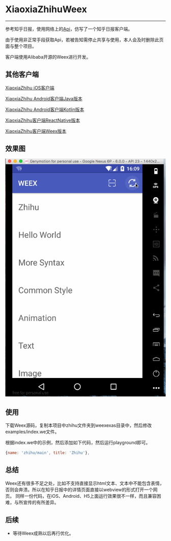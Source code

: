 # XiaoxiaZhihuWeex

---

参考知乎日报，使用网络上的[Api](https://github.com/izzyleung/ZhihuDailyPurify/wiki/%E7%9F%A5%E4%B9%8E%E6%97%A5%E6%8A%A5-API-%E5%88%86%E6%9E%90)，仿写了一个知乎日报客户端。

由于使用非正常手段获取Api，若被告知需停止共享与使用，本人会及时删除此页面与整个项目。

客户端使用Alibaba开源的Weex进行开发。

## 其他客户端

[XiaoxiaZhihu iOS客户端](https://github.com/LiushuiXiaoxia/XiaoxiaZhihu_iOS)

[XiaoxiaZhihu Android客户端Java版本](https://github.com/LiushuiXiaoxia/XiaoxiaZhihu)

[XiaoxiaZhihu Android客户端Kotlin版本](https://github.com/LiushuiXiaoxia/XiaoxiaZhihu_Kotlin)

[XiaoxiaZhihu客户端ReactNative版本](https://github.com/LiushuiXiaoxia/XiaoxiaZhihuRN)

[XiaoxiaZhihu客户端Weex版本](https://github.com/LiushuiXiaoxia/XiaoxiaZhihuWeex)

## 效果图

![](doc/1.gif)

## 使用

下载Weex源码，复制本项目中zhihu文件夹到weexexas目录中，然后修改examples/index.we文件。

根据index.we中的示例，然后添加如下代码，然后运行playground即可。

```js
{name: 'zhihu/main', title: 'Zhihu'},
```

## 总结

Weex还有很多不足之处，比如不支持直接显示html文本、文本中不能包含表情，否则会奔溃。所以在知乎日报中的详情页面直接以webview的形式打开一个网页。
同样一份代码，在iOS、Android、H5上面运行效果很不一样，而且兼容困难，与所宣传的有所差异。

## 后续

* 等待Weex成熟以后再行优化。